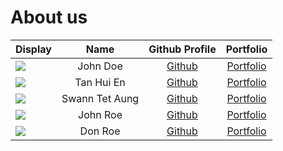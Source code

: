 # About us

Display | Name | Github Profile | Portfolio 
--------|:----:|:--------------:|:---------:
![](https://via.placeholder.com/100.png?text=Photo) | John Doe | [Github](https://github.com/) | [Portfolio](docs/team/johndoe.md)
![](https://github.com/huien77/ip/blob/b9f28c43d463b724d9892827fc7a19a08766d994/docs/maintenance_img.png?raw=true) | Tan Hui En | [Github](https://github.com/huien77) | [Portfolio](docs/team/johndoe.md)
![](https://via.placeholder.com/100.png?text=Photo) | Swann Tet Aung | [Github](https://github.com/STAung07) | [Portfolio](docs/team/johndoe.md)
![](https://via.placeholder.com/100.png?text=Photo) | John Roe | [Github](https://github.com/) | [Portfolio](docs/team/johndoe.md)
![](https://via.placeholder.com/100.png?text=Photo) | Don Roe | [Github](https://github.com/) | [Portfolio](docs/team/johndoe.md)
